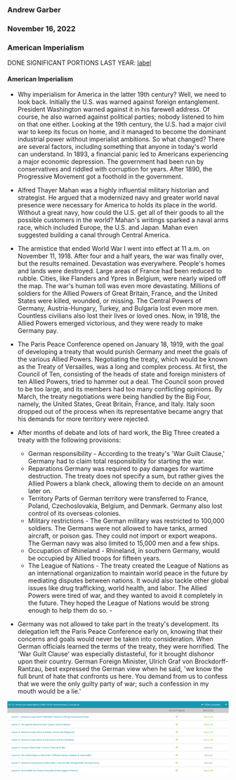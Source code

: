 ### Andrew Garber
### November 16, 2022
### American Imperialism

DONE SIGNIFICANT PORTIONS LAST YEAR: [label](../../Q3-Q4_10TH/History/Completed%20Work/A_New_Century/american_imperialism.md)

#### American Imperialism
 - Why imperialism for America in the latter 19th century? Well, we need to look back. Initially the U.S. was warned against foreign entanglement. President Washington warned against it in his farewell address. Of course, he also warned against political parties; nobody listened to him on that one either. Looking at the 19th century, the U.S. had a major civil war to keep its focus on home, and it managed to become the dominant industrial power without imperialist ambitions. So what changed? There are several factors, including something that anyone in today's world can understand. In 1893, a financial panic led to Americans experiencing a major economic depression. The government had been run by conservatives and riddled with corruption for years. After 1890, the Progressive Movement got a foothold in the government.
 - Alfred Thayer Mahan was a highly influential military historian and strategist. He argued that a modernized navy and greater world naval presence were necessary for America to holds its place in the world. Without a great navy, how could the U.S. get all of their goods to all the possible customers in the world? Mahan's writings sparked a naval arms race, which included Europe, the U.S. and Japan. Mahan even suggested building a canal through Central America.
 - The armistice that ended World War I went into effect at 11 a.m. on November 11, 1918. After four and a half years, the war was finally over, but the results remained. Devastation was everywhere. People's homes and lands were destroyed. Large areas of France had been reduced to rubble. Cities, like Flanders and Ypres in Belgium, were nearly wiped off the map. The war's human toll was even more devastating. Millions of soldiers for the Allied Powers of Great Britain, France, and the United States were killed, wounded, or missing. The Central Powers of Germany, Austria-Hungary, Turkey, and Bulgaria lost even more men. Countless civilians also lost their lives or loved ones. Now, in 1918, the Allied Powers emerged victorious, and they were ready to make Germany pay.
 - The Paris Peace Conference opened on January 18, 1919, with the goal of developing a treaty that would punish Germany and meet the goals of the various Allied Powers. Negotiating the treaty, which would be known as the Treaty of Versailles, was a long and complex process. At first, the Council of Ten, consisting of the heads of state and foreign ministers of ten Allied Powers, tried to hammer out a deal. The Council soon proved to be too large, and its members had too many conflicting opinions. By March, the treaty negotiations were being handled by the Big Four, namely, the United States, Great Britain, France, and Italy. Italy soon dropped out of the process when its representative became angry that his demands for more territory were rejected.
 - After months of debate and lots of hard work, the Big Three created a treaty with the following provisions:

    - German responsibility - According to the treaty's 'War Guilt Clause,' Germany had to claim total responsibility for starting the war.
    - Reparations Germany was required to pay damages for wartime destruction. The treaty does not specify a sum, but rather gives the Allied Powers a blank check, allowing them to decide on an amount later on.
    - Territory Parts of German territory were transferred to France, Poland, Czechoslovakia, Belgium, and Denmark. Germany also lost control of its overseas colonies.
    - Military restrictions - The German military was restricted to 100,000 soldiers. The Germans were not allowed to have tanks, armed aircraft, or poison gas. They could not import or export weapons. The German navy was also limited to 15,000 men and a few ships.
    - Occupation of Rhineland - Rhineland, in southern Germany, would be occupied by Allied troops for fifteen years.
    - The League of Nations - The treaty created the League of Nations as an international organization to maintain world peace in the future by mediating disputes between nations. It would also tackle other global issues like drug trafficking, world health, and labor. The Allied Powers were tired of war, and they wanted to avoid it completely in the future. They hoped the League of Nations would be strong enough to help them do so.  - 
 - Germany was not allowed to take part in the treaty's development. Its delegation left the Paris Peace Conference early on, knowing that their concerns and goals would never be taken into consideration. When German officials learned the terms of the treaty, they were horrified. The 'War Guilt Clause' was especially distasteful, for it brought dishonor upon their country. German Foreign Minister, Ulrich Graf von Brockdorff-Rantzau, best expressed the German view when he said, 'we know the full brunt of hate that confronts us here. You demand from us to confess that we were the only guilty party of war; such a confession in my mouth would be a lie.'

![Alt text](Media/nov16_imperialism.png)